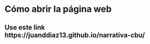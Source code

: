 <h1> Cómo abrir la página web </h1>

<h2> Use este link https://juanddiaz13.github.io/narrativa-cbu/ </h2>
